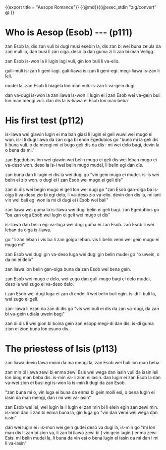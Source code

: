 {{export title = "Aesops Romance"}}
{{@md}}{{@exec_stdin "zig/convert" @ }}

# Who is Aesop (Esob) --- (p111)

zan Esob la, dis zan vuli bi dugi musi esebin la, dis zan bi wei buna zelula da zan muli la, dan busi li zan oiga. deso la dan guma zi li zan bi man Veligg.

zan Esob is-won la li lugin iagi vuli, gin lon buli li va-elio. 

guli-muli is-zan li geni-iagi. guli-liawa is-zan li geni-egi. megi-liawa is-zan li leli.

mudei la, zan Esob li biagela lon man vuli. is-zan li va-gein dugi.

dan va-dugi is-won la zan liawa is-won li lugin ei i zan Esob wei va-gein buli lon man mengi vuli. dan dis la is-liawa ei Esob lon man beba

# His first test (p112)

is-liawa wei giawin lugin ei ma ban giasi li lugin ei geli wuwi wei mugo ei won. is-i li dugi liawa da zan oiga bi enon Egedubios go "buna mi la geli dis li buna vuli. o da mengi mi ei bugo geli dis da dis : mi wei delo bagi, devin la o bena da mi."

zan Egedubios lon wei giawin wei belin mugo ei geli dis wei leban mugo ei va-deso won. deso la is-i wei belin mugo mudei, li belin egi dan dis.

zan buna dan li lugin ei dis la wei dugi go "vin gein mugo ei mudei. is-is wei belin ei zio won. o dugi ei i zan Esob wei mugo ei geli dis"

zan di dis wei begin mugo ei geli lon wei dugi go "zan Esob gan-oiga ba is-oiga li va-deso zio bi egi delo, li va-deso zio va-elio. devin don dis la, mi iani vin wei bali egi won la mi di dugi ei i Esob wei bali"

zan liawa wei guma la is-liawa wei dugi belin ei geli bagi. zan Egedubios go "ba zan oiga Esob wei lugin ei geli wei mugo ei dis"

is-liawa dan belin egi va-luga wei dugi guma ei zan Esob. zan Esob li wei leban da oiga is-liawa.

go "li zan leban i vis ba li zan goigo leban. vis li belin vemi wei gein mugo ei mugo mi"

zan Esob wei dugi gin va-deso luga wei dugi gin belin mudei go "o uwein, o da mi ei delo"

zan liawa lon belin gan-oiga buna da zan Esob wei bena gein.

zan Esob wei mugo e delo, wei zugo dan guli-mugo bagi ei delo mudei, deso la wei zugo ei va-deso delo.

i zan Esob wei dugi luga ei zan di endei li wei belin buli egin. is-di li buli la, wei zugo ei geli.

zan-liawa li ezan da zan di dis go "vis wei buli ei dis da zan va-dugi, da zan bi va-gein udiala uwein bagi"

zan di dis li wei gion bi boina gein zan esopp megi-di dan dis. is-di guma zion ei zion buna lon esuno dis.

# The priestess of Isis (p113)

zan liawa devin tawa moini da ma mengi la, zan Esob wei buli lon man beba.

zan min bi liawa zewi bi enma zewi Esis wei wega dan iasin vuli da iasin leli lon biog man beba dis.  is-min va-li zion ei iasin. dan lugin ei zan Esob la dan va-wei zion ei busi egi is-won la is-min li dugi da zan Esob.

"zan buna mi o, vin luga ei buna da enma bi gein moili esi, o bena lugin ei iasin da man mengi, dan i mi wei va-iasin"

zan Esob wei lei, wei lugin la li lugin ei zan min bi li elein egin zan zewi min.  is-mon dan li zan bi enma buna la, gin luga go "vin dan vemi wei wega dan iasin"

dan wei lugin ei i is-mon wei gein gudei deso va dugi la, is-min go "mi lon man dis li zan bi zion va, li zan bi liawa zewi bi ( vin gein lugin ) enma zewi Esis. mi belin mudei la, li buna da vin esi o bena lugin ei iasin da mi dan i mi li va-iasin"

